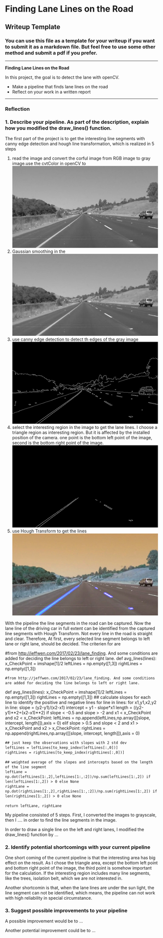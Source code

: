 # **Finding Lane Lines on the Road** 

## Writeup Template

### You can use this file as a template for your writeup if you want to submit it as a markdown file. But feel free to use some other method and submit a pdf if you prefer.

---

**Finding Lane Lines on the Road**

In this project, the goal is to detect the lane with openCV.
* Make a pipeline that finds lane lines on the road
* Reflect on your work in a written report


[//]: # (Image References)

[image1]: ./test_images_output/grayImage.jpg "Grayscale"
[image2]: ./test_images_output/blurGrayImage.jpg "BlurGrayscale"
[image3]: ./test_images_output/edges.jpg "edges"
[image4]: ./test_images_output/masked_edges.jpg "masked_edges"
[image5]: ./test_images_output/solidYellowCurve.jpg "LineSegment"

---

### Reflection

### 1. Describe your pipeline. As part of the description, explain how you modified the draw_lines() function.
The first part of the project is to get the interesting line segments with canny edge detection and hough line transformation, which is realized in 5 steps
1. read the image and convert the corful image from RGB image to gray image.use the cvtColor in openCV to 
![alt text][image1]
2. Gaussian smoothing in the 
![alt text][image2]
3. use canny edge detection to detect th edges of the gray image
![alt text][image3]
4. select the interesting region in the image to get the lane lines. I choose a triangle region as interesting region. But it is affected by the installed position of the camera. one point is the bottom left point of the image, second is the bottom right point of the image.
![alt text][image4]
5. use Hough Transform to get the lines 
![alt text][image5]

With the pipeline the line segments in the road can be captured. Now the lane line of the driving car in full extent can be identified from the captured line segments with Hough Transform. 
Not every line in the road is straight and clear. Therefore, At first, every selected line segment belongs to left lane or right lane, should be decided. The criterien for are

#from http://jeffwen.com/2017/02/23/lane_finding. And some conditions are added for deciding the line belongs to left or right lane.
def avg_lines(lines):
    x_CheckPoint = imshape[1]/2
    leftLines = np.empty([1,3])
    rightLines = np.empty([1,3])



    #from http://jeffwen.com/2017/02/23/lane_finding. And some conditions are added for deciding the line belongs to left or right lane.
def avg_lines(lines):
    x_CheckPoint = imshape[1]/2
    leftLines = np.empty([1,3])
    rightLines = np.empty([1,3])
    ## calculate slopes for each line to identify the positive and negative lines
    for line in lines:
        for x1,y1,x2,y2 in line:
            slope = (y2-y1)/(x2-x1)
            intercept = y1 - slope*x1
            length = ((y2-y1)**2+(x2-x1)**2)
            if slope < -0.5 and slope > -2 and x1 < x_CheckPoint and x2 < x_CheckPoint:
                leftLines = np.append(leftLines,np.array([[slope, intercept, length]]),axis = 0)
            elif slope > 0.5 and slope < 2 and x1 > x_CheckPoint and x2 > x_CheckPoint:
                rightLines = np.append(rightLines,np.array([[slope, intercept, length]]),axis = 0)

    ## just keep the observations with slopes with 2 std dev
    leftLines = leftLines[to_keep_index(leftLines[:,0])]
    rightLines = rightLines[to_keep_index(rightLines[:,0])]

    ## weighted average of the slopes and intercepts based on the length of the line segment
    leftLane = np.dot(leftLines[1:,2],leftLines[1:,:2])/np.sum(leftLines[1:,2]) if len(leftLines[1:,2]) > 0 else None
    rightLane = np.dot(rightLines[1:,2],rightLines[1:,:2])/np.sum(rightLines[1:,2]) if len(rightLines[1:,2]) > 0 else None

    return leftLane, rightLane
    
My pipeline consisted of 5 steps. First, I converted the images to grayscale, then I .... 
in order to find the line segments in the image. 

In order to draw a single line on the left and right lanes, 
I modified the draw_lines() function by ...




### 2. Identify potential shortcomings with your current pipeline

One short coming of the current pipeline is that the interesting area has big effect on the result. As I chose the triangle area, except the bottom left point and bottom right point of the image, the third point is somehow important for the calculation. If the interesting region includes many line segments, like the trees, isolation belt, which we are not interested in. 

Another shortcomin is that, when the lane lines are under the sun light, the line segment can not be identified, which means, the pipeline can not work with high reliability in special circumstance.



### 3. Suggest possible improvements to your pipeline

A possible improvement would be to ...

Another potential improvement could be to ...
